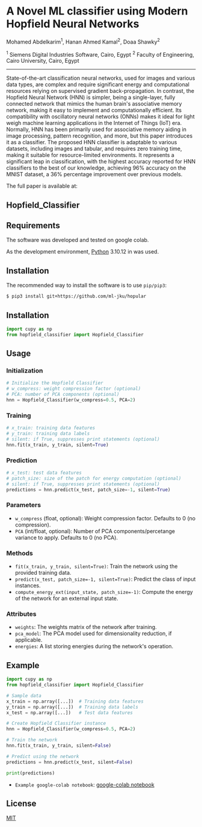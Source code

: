 # A Novel ML classifier using Modern Hopfield Neural Networks

Mohamed Abdelkarim<sup>1</sup>, Hanan Ahmed Kamal<sup>2</sup>, Doaa Shawky<sup>2</sup>

<sup>1</sup> Siemens Digital Industries Software, Cairo, Egypt
<sup>2</sup> Faculty of Engineering, Cairo University, Cairo, Egypt

---

State-of-the-art classification neural networks, used for images and various data types, are complex and require significant energy and
computational resources relying on supervised gradient back-propagation. In contrast, the Hopfield Neural Network (HNN) is simpler, being
a single-layer, fully connected network that mimics the human brain's associative memory network, making it easy to implement and computationally
efficient. Its compatibility with oscillatory neural networks (ONNs) makes it ideal for light weigh machine learning applications in the Internet
of Things (IoT) era. Normally, HNN has been primarily used for associative memory aiding in image processing, pattern recognition, and more, but
this paper introduces it as a classifier. The proposed HNN classifier is adaptable to various datasets, including images and tabular, and requires
zero training time, making it suitable for resource-limited environments. It represents a significant leap in classification, with the highest accuracy
reported for HNN classifiers to the best of our knowledge, achieving 96\% accuracy on the MNIST dataset, a 36\% percentage improvement over previous models.


The full paper is available at:

## Hopfield_Classifier

## Requirements

The software was developed and tested on google colab.


As the development environment, [Python](https://www.python.org) 3.10.12 in was used.

## Installation

The recommended way to install the software is to use `pip/pip3`:

```bash
$ pip3 install git+https://github.com/ml-jku/hopular
```


## Installation

```python
import cupy as np
from hopfield_classifier import Hopfield_Classifier
```

## Usage

### Initialization

```python
# Initialize the Hopfield Classifier
# w_compress: weight compression factor (optional)
# PCA: number of PCA components (optional)
hnn = Hopfield_Classifier(w_compress=0.5, PCA=2)
```

### Training

```python
# x_train: training data features
# y_train: training data labels
# silent: if True, suppresses print statements (optional)
hnn.fit(x_train, y_train, silent=True)
```

### Prediction

```python
# x_test: test data features
# patch_size: size of the patch for energy computation (optional)
# silent: if True, suppresses print statements (optional)
predictions = hnn.predict(x_test, patch_size=-1, silent=True)
```

### Parameters

- `w_compress` (float, optional): Weight compression factor. Defaults to 0 (no compression).
- `PCA` (int/float, optional): Number of PCA components/percetange variance to apply. Defaults to 0 (no PCA).

### Methods

- `fit(x_train, y_train, silent=True)`: Train the network using the provided training data.
- `predict(x_test, patch_size=-1, silent=True)`: Predict the class of input instances.
- `compute_energy_ext(input_state, patch_size=-1)`: Compute the energy of the network for an external input state.

### Attributes

- `weights`: The weights matrix of the network after training.
- `pca_model`: The PCA model used for dimensionality reduction, if applicable.
- `energies`: A list storing energies during the network's operation.

## Example

```python
import cupy as np
from hopfield_classifier import Hopfield_Classifier

# Sample data
x_train = np.array([...])  # Training data features
y_train = np.array([...])  # Training data labels
x_test = np.array([...])   # Test data features

# Create Hopfield Classifier instance
hnn = Hopfield_Classifier(w_compress=0.5, PCA=2)

# Train the network
hnn.fit(x_train, y_train, silent=False)

# Predict using the network
predictions = hnn.predict(x_test, silent=False)

print(predictions)
```
- `Example google-colab notebook`: [google-colab notebook](A-Novel-ML-classifier-using-Modern-Hopfield-Neural-Networks-code/Hopfield_Classifier.ipynb)
  
## License

[MIT](https://choosealicense.com/licenses/mit/)

